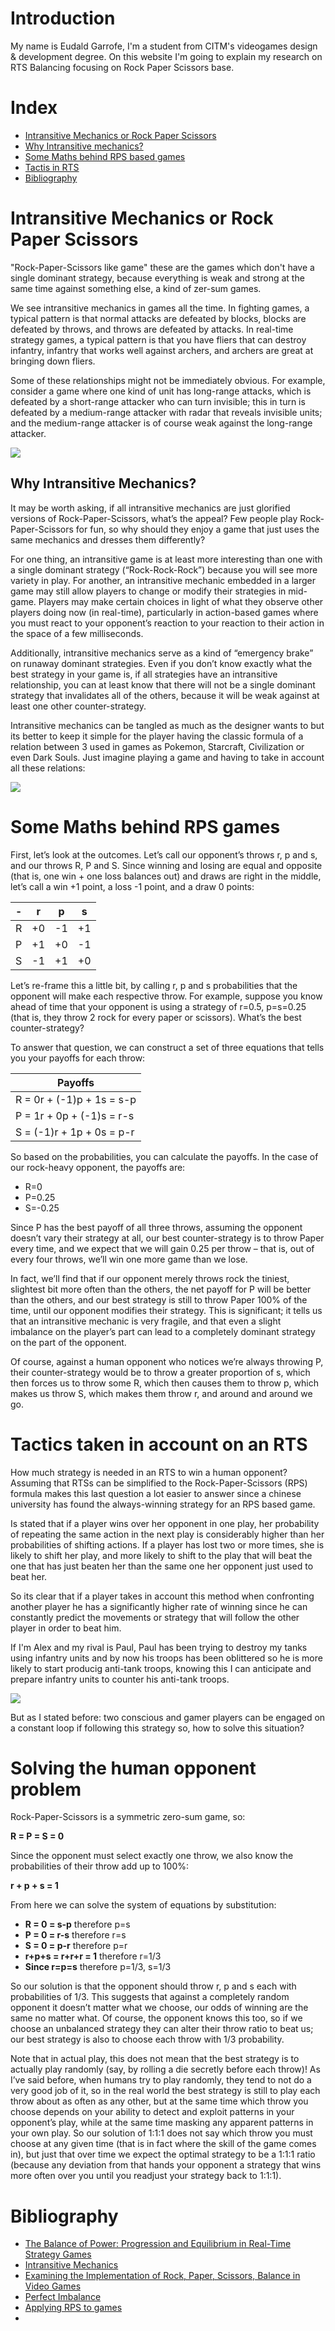 # Introduction
My name is Eudald Garrofe, I'm a student from CITM's videogames design & development degree. On this website I'm going to explain my research on RTS Balancing focusing on Rock Paper Scissors base.

# Index
* [Intransitive Mechanics or Rock Paper Scissors](https://github.com/Hevne/RTS_Balacing_Hevne/blob/master/README.md#intransitive-mechanics-or-rock-paper-scissors)
* [Why Intransitive mechanics?](https://github.com/Hevne/RTS_Balacing_Hevne/blob/master/README.md#why-intransitive-mechanics)
* [Some Maths behind RPS based games](https://github.com/Hevne/RTS_Balacing_Hevne/blob/master/README.md#some-maths-behind-rps-games)
* [Tactis in RTS]()
* [Bibliography]()

# Intransitive Mechanics or Rock Paper Scissors 

"Rock-Paper-Scissors like game" these are the games which don't have a single dominant strategy, because everything is weak and strong at the same time against something else, a kind of zer-sum games.

We see intransitive mechanics in games all the time. In fighting games, a typical pattern is that normal attacks are defeated by blocks, blocks are defeated by throws, and throws are defeated by attacks. In real-time strategy games, a typical pattern is that you have fliers that can destroy infantry, infantry that works well against archers, and archers are great at bringing down fliers.

Some of these relationships might not be immediately obvious. For example, consider a game where one kind of unit has long-range attacks, which is defeated by a short-range attacker who can turn invisible; this in turn is defeated by a medium-range attacker with radar that reveals invisible units; and the medium-range attacker is of course weak against the long-range attacker.

![](https://github.com/Hevne/RTS_Balacing_Hevne/blob/master/rps.png)

## Why Intransitive Mechanics?

It may be worth asking, if all intransitive mechanics are just glorified versions of Rock-Paper-Scissors, what’s the appeal? Few people play Rock-Paper-Scissors for fun, so why should they enjoy a game that just uses the same mechanics and dresses them differently?

For one thing, an intransitive game is at least more interesting than one with a single dominant strategy (“Rock-Rock-Rock”) because you will see more variety in play. For another, an intransitive mechanic embedded in a larger game may still allow players to change or modify their strategies in mid-game. Players may make certain choices in light of what they observe other players doing now (in real-time), particularly in action-based games where you must react to your opponent’s reaction to your reaction to their action in the space of a few milliseconds.

Additionally, intransitive mechanics serve as a kind of “emergency brake” on runaway dominant strategies. Even if you don’t know exactly what the best strategy in your game is, if all strategies have an intransitive relationship, you can at least know that there will not be a single dominant strategy that invalidates all of the others, because it will be weak against at least one other counter-strategy. 

Intransitive mechanics can be tangled as much as the designer wants to but its better to keep it simple for the player having the classic formula of a relation between 3 used in games as Pokemon, Starcraft, Civilization or even Dark Souls. Just imagine playing a game and having to take in account all these relations:

![](https://retrohelix.com/en/wp-content/uploads/2013/08/rps11.jpg)

# Some Maths behind RPS games

First, let’s look at the outcomes. Let’s call our opponent’s throws r, p and s, and our throws R, P and S. Since winning and losing are equal and opposite (that is, one win + one loss balances out) and draws are right in the middle, let’s call a win +1 point, a loss -1 point, and a draw 0 points:

| - | r | p | s |
| -- | -- | -- | -- |
| R | +0 | -1 | +1|
| P | +1 |+0 | -1|
|S | -1| +1| +0|


Let’s re-frame this a little bit, by calling r, p and s probabilities that the opponent will make each respective throw. For example, suppose you know ahead of time that your opponent is using a strategy of r=0.5, p=s=0.25 (that is, they throw 2 rock for every paper or scissors). What’s the best counter-strategy?

To answer that question, we can construct a set of three equations that tells you your payoffs for each throw:

|Payoffs|
|---|
|R = 0r + (-1)p + 1s = s-p|
|P = 1r + 0p + (-1)s = r-s|
|S = (-1)r + 1p + 0s = p-r|


So based on the probabilities, you can calculate the payoffs. In the case of our rock-heavy opponent, the payoffs are:
* R=0
* P=0.25
* S=-0.25

Since P has the best payoff of all three throws, assuming the opponent doesn’t vary their strategy at all, our best counter-strategy is to throw Paper every time, and we expect that we will gain 0.25 per throw – that is, out of every four throws, we’ll win one more game than we lose. 

In fact, we’ll find that if our opponent merely throws rock the tiniest, slightest bit more often than the others, the net payoff for P will be better than the others, and our best strategy is still to throw Paper 100% of the time, until our opponent modifies their strategy. This is significant; it tells us that an intransitive mechanic is very fragile, and that even a slight imbalance on the player’s part can lead to a completely dominant strategy on the part of the opponent.

Of course, against a human opponent who notices we’re always throwing P, their counter-strategy would be to throw a greater proportion of s, which then forces us to throw some R, which then causes them to throw p, which makes us throw S, which makes them throw r, and around and around we go. 

# Tactics taken in account on an RTS
How much strategy is needed in an RTS to win a human opponent? Assuming that RTSs can be simplified to the Rock-Paper-Scissors (RPS) formula makes this last question a lot easier to answer since a chinese university has found the always-winning strategy for an RPS based game.

Is stated that if a player wins over her opponent in one play, her probability of repeating the same action in the next play is considerably higher than her probabilities of shifting actions. If a player has lost two or more times, she is likely to shift her play, and more likely to shift to the play that will beat the one that has just beaten her than the same one her opponent just used to beat her.

So its clear that if a player takes in account this method when confronting another player he has a significantly higher rate of winning since he can constantly predict the movements or strategy that will follow the other player in order to beat him.

If I'm Alex and my rival is Paul, Paul has been trying to destroy my tanks using infantry units and by now his troops has been oblittered so he is more likely to start producig anti-tank troops, knowing this I can anticipate and prepare infantry units to counter his anti-tank troops.

![](https://qph.fs.quoracdn.net/main-qimg-5f2c081d0d447b96b6fc74a2bb71ae98.webp) 

But as I stated before: two conscious and gamer players can be engaged on a constant loop if following this strategy so, how to solve this situation?

# Solving the human opponent problem

Rock-Paper-Scissors is a symmetric zero-sum game, so:

**R = P = S = 0**

Since the opponent must select exactly one throw, we also know the probabilities of their throw add up to 100%:

**r + p + s = 1**

From here we can solve the system of equations by substitution:

* **R = 0 = s-p** therefore p=s
* **P = 0 = r-s** therefore r=s
* **S = 0 = p-r** therefore p=r
* **r+p+s = r+r+r = 1** therefore r=1/3 
* **Since r=p=s** therefore p=1/3, s=1/3<br>

So our solution is that the opponent should throw r, p and s each with probabilities of 1/3. This suggests that against a completely random opponent it doesn’t matter what we choose, our odds of winning are the same no matter what. Of course, the opponent knows this too, so if we choose an unbalanced strategy they can alter their throw ratio to beat us; our best strategy is also to choose each throw with 1/3 probability.

Note that in actual play, this does not mean that the best strategy is to actually play randomly (say, by rolling a die secretly before each throw)! As I’ve said before, when humans try to play randomly, they tend to not do a very good job of it, so in the real world the best strategy is still to play each throw about as often as any other, but at the same time which throw you choose depends on your ability to detect and exploit patterns in your opponent’s play, while at the same time masking any apparent patterns in your own play. So our solution of 1:1:1 does not say which throw you must choose at any given time (that is in fact where the skill of the game comes in), but just that over time we expect the optimal strategy to be a 1:1:1 ratio (because any deviation from that hands your opponent a strategy that wins more often over you until you readjust your strategy back to 1:1:1).

# Bibliography
* [The Balance of Power: Progression and Equilibrium in Real-Time Strategy Games](https://www.gamasutra.com/blogs/BrandonCasteel/20170306/292982/The_Balance_of_Power_Progression_and_Equilibrium_in_RealTime_StrategyGames.php)
* [Intransitive Mechanics](https://gamebalanceconcepts.wordpress.com/2010/09/01/level-9-intransitive-mechanics/)
* [Examining the Implementation of Rock, Paper, Scissors, Balance in Video Games](https://www.youtube.com/watch?v=N69Jzzcu57Q)
* [Perfect Imbalance](https://www.youtube.com/watch?v=e31OSVZF77w)
* [Applying RPS to games](https://www.gamasutra.com/blogs/DevonWiersma/20170428/297030/Applying_Rock_Paper_Scissors_to_Video_Games.php)
* 
